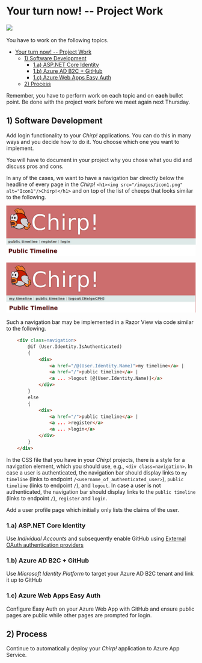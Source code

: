 # Your turn now! -- Project Work

<img src="https://media.giphy.com/media/13GIgrGdslD9oQ/giphy.gif" width=50%/>

You have to work on the following topics.

- [Your turn now! -- Project Work](#your-turn-now----project-work)
  - [1) Software Development](#1-software-development)
    - [1.a) ASP.NET Core Identity](#1a-aspnet-core-identity)
    - [1.b) Azure AD B2C + GitHub](#1b-azure-ad-b2c--github)
    - [1.c) Azure Web Apps Easy Auth](#1c-azure-web-apps-easy-auth)
  - [2) Process](#2-process)


Remember, you have to perform work on each topic and on **each** bullet point.
Be done with the project work before we meet again next Thursday.


## 1) Software Development

Add login functionality to your _Chirp!_ applications.
You can do this in many ways and you decide how to do it.
You choose which one you want to implement.

You will have to document in your project why you chose what you did and discuss pros and cons.

In any of the cases, we want to have a navigation bar directly below the headline of every page in the _Chirp!_ `<h1><img src="/images/icon1.png" alt="Icon1"/>Chirp!</h1>`
 and on top of the list of cheeps that looks similar to the following.

![](images/chirp_before_auth.png)

![](images/chirp_after_auth.png)

Such a navigation bar may be implemented in a Razor View via code similar to the following.

```html
    <div class=navigation>
        @if (User.Identity.IsAuthenticated)
        {
            <div>
                <a href="/@(User.Identity.Name)">my timeline</a> |
                <a href="/">public timeline</a> |
                <a ... >logout [@(User.Identity.Name)]</a>
            </div>
        }
        else
        {
            <div>
                <a href="/">public timeline</a> |
                <a ... >register</a>
                <a ... >login</a>
            </div>
        }
    </div>
```

In the CSS file that you have in your _Chirp!_ projects, there is a style for a navigation element, which you should use, e.g., `<div class=navigation>`.
In case a user is authenticated, the navigation bar should display links to `my timeline` (links to endpoint `/<username_of_authenticated_user>`), `public timeline` (links to endpoint `/`), and `logout`.
In case a user is not authenticated, the navigation bar should display links to the `public timeline` (links to endpoint `/`), `register` and `login`.

Add a user profile page which initially only lists the claims of the user.

### 1.a) ASP.NET Core Identity

Use *Individual Accounts* and subsequently enable GitHub using [External OAuth authentication providers](https://learn.microsoft.com/en-us/aspnet/core/security/authentication/social/other-logins)

### 1.b) Azure AD B2C + GitHub

Use *Microsoft Identity Platform* to target your Azure AD B2C tenant and link it up to GitHub

### 1.c) Azure Web Apps Easy Auth

Configure Easy Auth on your Azure Web App with GitHub and ensure public pages are public while other pages are prompted for login.


## 2) Process

Continue to automatically deploy your _Chirp!_ application to Azure App Service.
